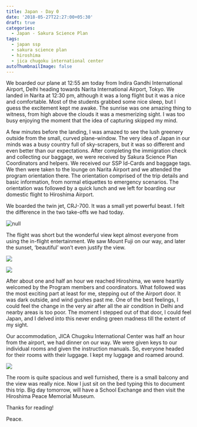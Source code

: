 ```yaml
---
title: Japan - Day 0
date: '2018-05-27T22:27:00+05:30'
draft: true
categories:
  - Japan - Sakura Science Plan
tags:
  - japan ssp
  - sakura science plan
  - hiroshima
  - jica chugoku international center
autoThumbnailImage: false
---
```

We boarded our plane at 12:55 am today from Indira Gandhi International Airport, Delhi heading towards Narita International Airport, Tokyo. We landed in Narita at 12:30 pm, although it was a long flight but it was a nice and comfortable. Most of the students grabbed some nice sleep, but I guess the excitement kept me awake. The sunrise was one amazing thing to witness, from high above the clouds it was a mesmerizing sight. I was too busy enjoying the moment that the idea of capturing skipped my mind. 

A few minutes before the landing, I was amazed to see the lush greenery outside from the small, curved plane-window. The very idea of Japan in our minds was a busy country full of sky-scrapers, but it was so different and even better than our expectations. After completing the immigration check and collecting our baggage, we were received by Sakura Science Plan Coordinators and helpers. We received our SSP Id-Cards and baggage tags. We then were taken to the lounge on Narita Airport and we attended the program orientation there. The orientation comprised of the trip details and basic information, from normal etiquettes to emergency scenarios. The orientation was followed by a quick lunch and we left for boarding our domestic flight to Hiroshima Airport. 

We boarded the twin jet, CRJ-700. It was a small yet powerful beast. I felt the difference in the two take-offs we had today. 

![null](/images/uploads/img_20180527_134401.jpg)

The flight was short but the wonderful view kept almost everyone from using the in-flight entertainment. We saw Mount Fuji on our way, and later the sunset, ‘beautiful’ won’t even justify the view. 

![](/images/uploads/img_20180527_142213.jpg)

![](/images/uploads/img_20180527_142221.jpg)

After about one and half an hour we reached Hiroshima, we were heartily welcomed by the Program members and coordinators. What followed was the most exciting part at least for me, stepping out of the Airport door. It was dark outside, and wind gushes past me. One of the best feelings, I could feel the change in the very air after all the air condition in Delhi and nearby areas is too poor. The moment I stepped out of that door, I could feel Japan, and I delved into this never ending green madness till the extent of my sight. 

Our accommodation, JICA Chugoku International Center was half an hour from the airport, we had dinner on our way. We were given keys to our individual rooms and given the instruction manuals. So, everyone headed for their rooms with their luggage. I kept my luggage and roamed around. 

![](/images/uploads/img_20180528_065333.jpg)

The room is quite spacious and well furnished, there is a small balcony and the view was really nice. Now I just sit on the bed typing this to document this trip. Big day tomorrow, will have a School Exchange and then visit the Hiroshima Peace Memorial Museum. 

Thanks for reading!

Peace.

